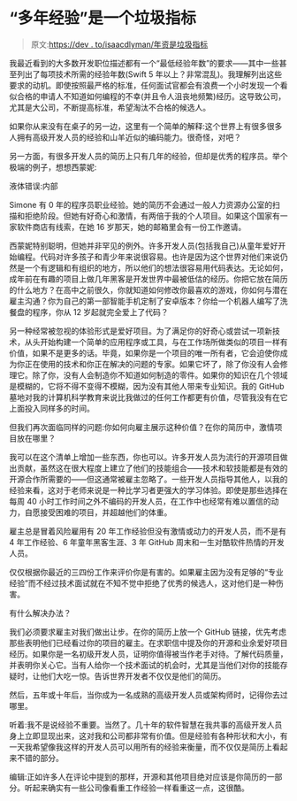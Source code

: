 # “多年经验”是一个垃圾指标

> 原文:[https://dev . to/isaacdlyman/年资是垃圾指标](https://dev.to/isaacdlyman/years-of-experience-is-a-garbage-metric)

我最近看到的大多数开发职位描述都有一个“最低经验年数”的要求——其中一些甚至列出了每项技术所需的经验年数(Swift 5 年以上？非常混乱)。我理解列出这些要求的动机。即使按照最严格的标准，任何面试官都会有浪费一个小时发现一个看似合格的申请人不知道如何编程的不幸(并且令人沮丧地频繁)经历。这导致公司，尤其是大公司，不断提高标准，希望淘汰不合格的候选人。

如果你从来没有在桌子的另一边，这里有一个简单的解释:这个世界上有很多很多人拥有高级开发人员的经验和山羊近似的编码能力。很奇怪，对吧？

另一方面，有很多开发人员的简历上只有几年的经验，但却是优秀的程序员。举个极端的例子，想想西蒙妮:

液体错误:内部

Simone 有 0 年的程序员职业经验。她的简历不会通过一般人力资源办公室的扫描和拒绝阶段。但她有好奇心和激情，有两倍于我的个人项目。如果这个国家有一家软件商店有线索，在她 16 岁那天，她的邮箱里会有一份工作邀请。

西蒙妮特别聪明，但她并非罕见的例外。许多开发人员(包括我自己)从童年爱好开始编程。代码对许多孩子和青少年来说很容易。也许是因为这个世界对他们来说仍然是一个有逻辑和有组织的地方，所以他们的想法很容易用代码表达。无论如何，成年前在有趣的项目上做几年黑客是开发世界中最被低估的经历。你把它放在简历的什么地方？在高中之前很久，你就知道如何修改你最喜欢的游戏，你如何与潜在雇主沟通？你为自己的第一部智能手机定制了安卓版本？你给一个机器人编写了洗餐盘的程序，你从 12 岁起就完全爱上了代码？

另一种经常被忽视的体验形式是爱好项目。为了满足你的好奇心或尝试一项新技术，从头开始构建一个简单的应用程序或工具，与在工作场所做类似的项目一样有价值，如果不是更多的话。毕竟，如果你是一个项目的唯一所有者，它会迫使你成为你正在使用的技术和你正在解决的问题的专家。如果它坏了，除了你没有人会修理它。除了你，没有人会制造你不知道如何制造的零件。如果你的知识在几个领域是模糊的，它将不得不变得不模糊，因为没有其他人带来专业知识。我的 GitHub 墓地对我的计算机科学教育来说比我做过的任何工作都更有价值，尽管我没有在它上面投入同样多的时间。

但我们再次面临同样的问题:你如何向雇主展示这种价值？在你的简历中，激情项目放在哪里？

我可以在这个清单上增加一些东西，你也可以。许多开发人员为流行的开源项目做出贡献，虽然这在很大程度上建立了他们的技能组合——技术和软技能都是有效的开源合作所需要的——但这通常被雇主忽略了。一些开发人员指导其他人，以我的经验来看，这对于老师来说是一种比学习者更强大的学习体验。即使是那些选择在每周 40 小时工作时间之外不编码的开发人员，在工作中也经常有难以置信的动力，自愿接受困难的项目，并超越他们的体重。

雇主总是冒着风险雇用有 20 年工作经验但没有激情或动力的开发人员，而不是有 4 年工作经验、6 年童年黑客生涯、3 年 GitHub 周末和一生对酷软件热情的开发人员。

仅仅根据你最近的三四份工作来评价你是有害的。如果雇主因为没有足够的“专业经验”而不经过技术面试就在不知不觉中拒绝了优秀的候选人，这对他们是一种伤害。

有什么解决办法？

我们必须要求雇主对我们做出让步。在你的简历上放一个 GitHub 链接，优先考虑那些表明他们已经看过你的项目的雇主。在求职信中提及你的开源和业余爱好项目经历。如果你是一名初级开发人员，证明你值得被当作老手对待。了解代码质量，并表明你关心它。当有人给你一个技术面试的机会时，尤其是当他们对你的技能存疑时，让他们大吃一惊。告诉世界开发者不仅仅是他们的简历。

然后，五年或十年后，当你成为一名成熟的高级开发人员或架构师时，记得你去过哪里。

听着:我不是说经验不重要。当然了。几十年的软件智慧在我共事的高级开发人员身上立即显现出来，这对我和公司都非常有价值。但是经验有各种形状和大小，有一天我希望像我这样的开发人员可以用所有的经验来衡量，而不仅仅是简历上看起来不错的部分。

编辑:正如许多人在评论中提到的那样，开源和其他项目绝对应该是你简历的一部分。听起来确实有一些公司像看重工作经验一样看重这一点，这很酷。